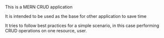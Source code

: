 This is a MERN CRUD application

It is intended to be used as the base for other application to save time 

It tries to follow best practices for a simple scenario, in this case performing CRUD operations on one resource, user.